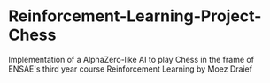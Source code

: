 # Reinforcement-Learning-Project-Chess
Implementation of a AlphaZero-like AI to play Chess in the frame of ENSAE's third year course Reinforcement Learning by Moez Draief
